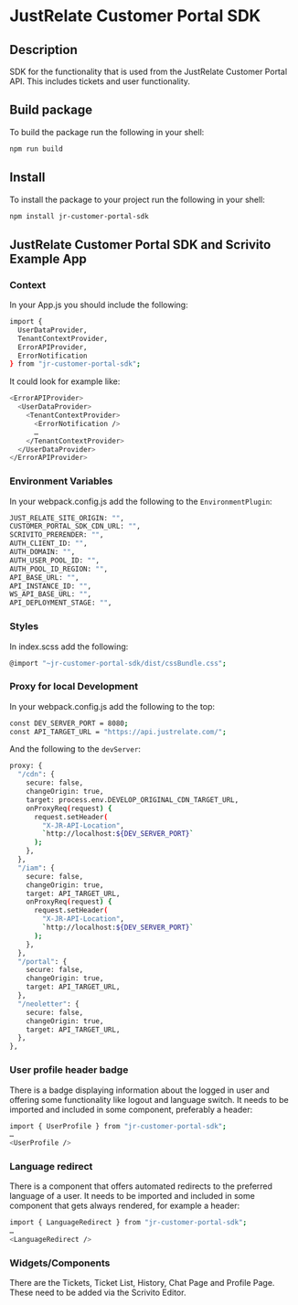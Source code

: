 # JustRelate Customer Portal SDK

## Description

SDK for the functionality that is used from the JustRelate Customer Portal API. This includes tickets and user functionality.

## Build package

To build the package run the following in your shell:

```bash
npm run build
```

## Install

To install the package to your project run the following in your shell:

```bash
npm install jr-customer-portal-sdk
```

## JustRelate Customer Portal SDK and Scrivito Example App

### Context

In your App.js you should include the following:

```bash
import {
  UserDataProvider,
  TenantContextProvider,
  ErrorAPIProvider,
  ErrorNotification
} from "jr-customer-portal-sdk";
```

It could look for example like:

```bash
<ErrorAPIProvider>
  <UserDataProvider>
    <TenantContextProvider>
      <ErrorNotification />
      …
    </TenantContextProvider>
  </UserDataProvider>
</ErrorAPIProvider>
```

### Environment Variables

In your webpack.config.js add the following to the `EnvironmentPlugin`:

```bash
JUST_RELATE_SITE_ORIGIN: "",
CUSTOMER_PORTAL_SDK_CDN_URL: "",
SCRIVITO_PRERENDER: "",
AUTH_CLIENT_ID: "",
AUTH_DOMAIN: "",
AUTH_USER_POOL_ID: "",
AUTH_POOL_ID_REGION: "",
API_BASE_URL: "",
API_INSTANCE_ID: "",
WS_API_BASE_URL: "",
API_DEPLOYMENT_STAGE: "",
```


### Styles

In index.scss add the following:

```bash
@import "~jr-customer-portal-sdk/dist/cssBundle.css";
```

### Proxy for local Development

In your webpack.config.js add the following to the top:

```bash
const DEV_SERVER_PORT = 8080;
const API_TARGET_URL = "https://api.justrelate.com/";
```

And the following to the `devServer`:

```bash
proxy: {
  "/cdn": {
    secure: false,
    changeOrigin: true,
    target: process.env.DEVELOP_ORIGINAL_CDN_TARGET_URL,
    onProxyReq(request) {
      request.setHeader(
        "X-JR-API-Location",
        `http://localhost:${DEV_SERVER_PORT}`
      );
    },
  },
  "/iam": {
    secure: false,
    changeOrigin: true,
    target: API_TARGET_URL,
    onProxyReq(request) {
      request.setHeader(
        "X-JR-API-Location",
        `http://localhost:${DEV_SERVER_PORT}`
      );
    },
  },
  "/portal": {
    secure: false,
    changeOrigin: true,
    target: API_TARGET_URL,
  },
  "/neoletter": {
    secure: false,
    changeOrigin: true,
    target: API_TARGET_URL,
  },
},
```

### User profile header badge

There is a badge displaying information about the logged in user and offering some functionality like logout and language switch. It needs to be imported and included in some component, preferably a header:

```bash
import { UserProfile } from "jr-customer-portal-sdk";
…
<UserProfile />
```

### Language redirect

There is a component that offers automated redirects to the preferred language of a user. It needs to be imported and included in some component that gets always rendered, for example a header:

```bash
import { LanguageRedirect } from "jr-customer-portal-sdk";
…
<LanguageRedirect />
```

### Widgets/Components

There are the Tickets, Ticket List, History, Chat Page and Profile Page. These need to be added via the Scrivito Editor.
